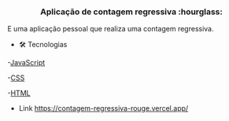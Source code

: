 <h3 align="center">Aplicação de contagem regressiva :hourglass:</h3>


E uma aplicação pessoal que realiza uma contagem regressiva.

* 🛠 Tecnologias

-[JavaScript](https://www.javascript.com/)

-[CSS](https://www.cssportal.com/)

-[HTML](https://html.spec.whatwg.org/multipage/)

* Link 
https://contagem-regressiva-rouge.vercel.app/




